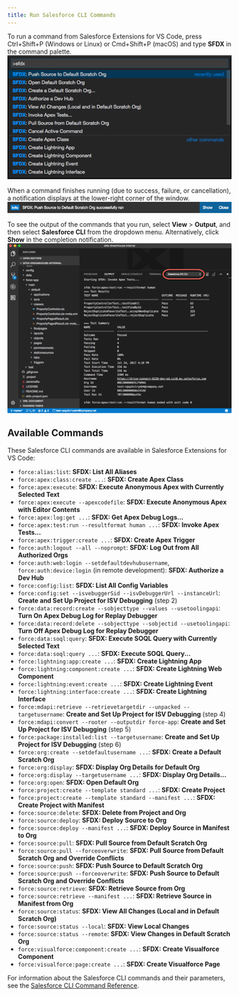 ```yaml
---
title: Run Salesforce CLI Commands
---
```


To run a command from Salesforce Extensions for VS Code, press Ctrl+Shift+P (Windows or Linux) or Cmd+Shift+P (macOS) and type **SFDX** in the command palette.  
![Command palette, filtered to show SFDX commands](https://raw.githubusercontent.com/forcedotcom/salesforcedx-vscode/develop/packages/salesforcedx-vscode-core/images/sfdx_commands.png)

When a command finishes running (due to success, failure, or cancellation), a notification displays at the lower-right corner of the window.  
![Notification that source was successfully pushed to a scratch org](https://raw.githubusercontent.com/forcedotcom/salesforcedx-vscode/develop/packages/salesforcedx-vscode-core/images/command_success_notification.png)

To see the output of the commands that you run, select **View** > **Output**, and then select **Salesforce CLI** from the dropdown menu. Alternatively, click **Show** in the completion notification.  
![Output view, showing the results of an Apex test run](https://raw.githubusercontent.com/forcedotcom/salesforcedx-vscode/develop/packages/salesforcedx-vscode-core/images/output_view.png)

## Available Commands

These Salesforce CLI commands are available in Salesforce Extensions for VS Code:

- `force:alias:list`: **SFDX: List All Aliases**
- `force:apex:class:create ...`: **SFDX: Create Apex Class**
- `force:apex:execute`: **SFDX: Execute Anonymous Apex with Currently Selected Text**
- `force:apex:execute --apexcodefile`: **SFDX: Execute Anonymous Apex with Editor Contents**
- `force:apex:log:get ...`: **SFDX: Get Apex Debug Logs...**
- `force:apex:test:run --resultformat human ...`: **SFDX: Invoke Apex Tests...**
- `force:apex:trigger:create ...`: **SFDX: Create Apex Trigger**
- `force:auth:logout --all --noprompt`: **SFDX: Log Out from All Authorized Orgs**
- `force:auth:web:login --setdefaultdevhubusername`, `force:auth:device:login` (in remote development): **SFDX: Authorize a Dev Hub**
- `force:config:list`: **SFDX: List All Config Variables**
- `force:config:set --isvebuggerSid --isvDebuggerUrl --instanceUrl`: **Create and Set Up Project for ISV Debugging** (step 2)
- `force:data:record:create --sobjecttype --values --usetoolingapi`: **Turn On Apex Debug Log for Replay Debugger**
- `force:data:record:delete --sobjecttype --sobjectid --usetoolingapi`: **Turn Off Apex Debug Log for Replay Debugger**
- `force:data:soql:query`: **SFDX: Execute SOQL Query with Currently Selected Text**
- `force:data:soql:query ...`: **SFDX: Execute SOQL Query...**
- `force:lightning:app:create ...`: **SFDX: Create Lightning App**
- `force:lightning:component:create ...`: **SFDX: Create Lightning Web Component**
- `force:lightning:event:create ...`: **SFDX: Create Lightning Event**
- `force:lightning:interface:create ...`: **SFDX: Create Lightning Interface**
- `force:mdapi:retrieve --retrievetargetdir --unpacked --targetusername`: **Create and Set Up Project for ISV Debugging** (step 4)
- `force:mdapi:convert --rooter --outputdir force-app`: **Create and Set Up Project for ISV Debugging** (step 5)
- `force:package:installed:list --targetusername`: **Create and Set Up Project for ISV Debugging** (step 6)
- `force:org:create --setdefaultusername ...`: **SFDX: Create a Default Scratch Org**
- `force:org:display`: **SFDX: Display Org Details for Default Org**
- `force:org:display --targetusername ...`: **SFDX: Display Org Details...**
- `force:org:open`: **SFDX: Open Default Org**
- `force:project:create --template standard ...`: **SFDX: Create Project**
- `force:project:create --template standard --manifest ...`: **SFDX: Create Project with Manifest**
- `force:source:delete`: **SFDX: Delete from Project and Org**
- `force:source:deploy`: **SFDX: Deploy Source to Org**
- `force:source:deploy --manifest ...`: **SFDX: Deploy Source in Manifest to Org**
- `force:source:pull`: **SFDX: Pull Source from Default Scratch Org**
- `force:source:pull --forceoverwrite`: **SFDX: Pull Source from Default Scratch Org and Override Conflicts**
- `force:source:push`: **SFDX: Push Source to Default Scratch Org**
- `force:source:push --forceoverwrite`: **SFDX: Push Source to Default Scratch Org and Override Conflicts**
- `force:source:retrieve`: **SFDX: Retrieve Source from Org**
- `force:source:retrieve --manifest ...`: **SFDX: Retrieve Source in Manifest from Org**
- `force:source:status`: **SFDX: View All Changes (Local and in Default Scratch Org)**
- `force:source:status --local`: **SFDX: View Local Changes**
- `force:source:status --remote`: **SFDX: View Changes in Default Scratch Org**
- `force:visualforce:component:create ...`: **SFDX: Create Visualforce Component**
- `force:visualforce:page:create ...`: **SFDX: Create Visualforce Page**

For information about the Salesforce CLI commands and their parameters, see the [Salesforce CLI Command Reference](https://developer.salesforce.com/docs/atlas.en-us.sfdx_cli_reference.meta/sfdx_cli_reference/cli_reference.htm).
